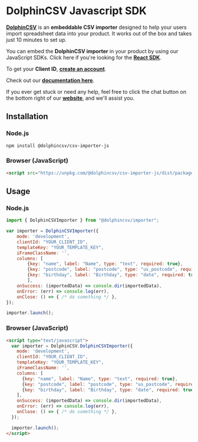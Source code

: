 # DolphinCSV Javascript SDK

**[DolphinCSV](https://dolphincsv.com)** is an **embeddable CSV importer** designed to help your users import spreadsheet data into your product. It works out of the box and takes just 10 minutes to set up.

You can embed the **DolphinCSV importer** in your product by using our JavaScript SDKs. Click here if you're looking for the **[React SDK](https://github.com/dolphincsv/)**.

To get your **Client ID**, **[create an account](https://service.dolphincsv.com/auth)**.

Check out our **[documentation here](https://docs.dolphincsv.com)**.

If you ever get stuck or need any help, feel free to click the chat button on the bottom right of our **[website](https://dolphincsv.com)**, and we'll assist you.

## Installation

### Node.js

```bash
npm install @dolphincsv/csv-importer-js
```

### Browser (JavaScript)

```html
<script src="https://unpkg.com/@dolphincsv/csv-importer-js/dist/packages/index.1.0.0.umd.js" type="text/javascript"></script>
```

## Usage

### Node.js

```javascript
import { DolphinCSVImporter } from "@dolphincsv/importer";

var importer = DolphinCSVImporter({
    mode: 'development',
    clientId: "YOUR_CLIENT_ID",
    templateKey: "YOUR_TEMPLATE_KEY",
    iFrameClassName: '',
    columns: [
        {key: "name", label: "Name", type: "text", required: true},
        {key: "postcode", label: "postcode", type: "us_postcode", required: true},
        {key: "birthday", label: "Birthday", type: "date", required: true},
        ],
    onSuccess: (importedData) => console.dir(importedData),
    onError: (err) => console.log(err),
    onClose: () => { /* do something */ },
});

importer.launch();
```

### Browser (JavaScript)

```html
<script type="text/javascript">
  var importer = DolphinCSV.DolphinCSVImporter({
    mode: 'development',
    clientId: "YOUR_CLIENT_ID",
    templateKey: "YOUR_TEMPLATE_KEY",
    iFrameClassName: '',
    columns: [
      {key: "name", label: "Name", type: "text", required: true},
      {key: "postcode", label: "postcode", type: "us_postcode", required: true},
      {key: "birthday", label: "Birthday", type: "date", required: true},
    ],
    onSuccess: (importedData) => console.dir(importedData),
    onError: (err) => console.log(err),
    onClose: () => { /* do something */ },
  });

  importer.launch();
</script>
```
